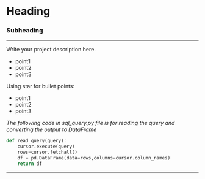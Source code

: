 # Heading
### Subheading

---
Write your project description here.
- point1
- point2
- point3

Using star for bullet points:
* point1
* point2
* point3
  
_The following code in sql_query.py file is for reading the query and converting the output to DataFrame_
```python
def read_query(query):
    cursor.execute(query)
    rows=cursor.fetchall()
    df = pd.DataFrame(data=rows,columns=cursor.column_names)
    return df
```

***
